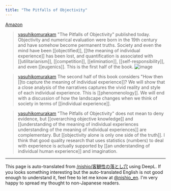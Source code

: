 ```yaml
---
title: "The Pitfalls of Objectivity"
---
```


[Amazon](https://amzn.to/42xkuTS)

> [yasuhikomurakam](https://twitter.com/yasuhikomurakam/status/1666583009410314241/photo/1) "The Pitfalls of Objectivity" published today.
>  Objectivity and numerical evaluation were born in the 19th century and have somehow become permanent truths. Society and even the mind have been [[objectified]], [[the meaning of individual experience]] has been lost, and quantification is associated with [[utilitarianism]], [[competition]], [[elimination]], [[self-responsibility]], and even [[eugenics]]. This is the first half of the book.
>  ![image](https://pbs.twimg.com/media/FyDinafaAAAFdpL?format=jpg&name=large#.png)

> [yasuhikomurakam](https://twitter.com/yasuhikomurakam/status/1666584172541124609) The second half of this book considers "How then [[to capture the meaning of individual experience]]? We will show that a close analysis of the narratives captures the vivid reality and style of each individual experience. This is [[phenomenology]]. We will end with a discussion of how the landscape changes when we think of society in terms of [[individual experience]].

> [yasuhikomurakam](https://twitter.com/yasuhikomurakam/status/1666585931787423744) "The Pitfalls of Objectivity" does not mean to deny evidence, but [[overarching objective knowledge]] and [[understanding of the meaning of individual experiences understanding of the meaning of individual experiences]] are complementary. But [[objectivity alone is only one side of the truth]].
>  I think that good quality research that uses statistics (numbers) to deal with experience is actually supported by [[an understanding of individual human experience]] and imagination.


---
This page is auto-translated from [/nishio/客観性の落とし穴](https://scrapbox.io/nishio/客観性の落とし穴) using DeepL. If you looks something interesting but the auto-translated English is not good enough to understand it, feel free to let me know at [@nishio_en](https://twitter.com/nishio_en). I'm very happy to spread my thought to non-Japanese readers.